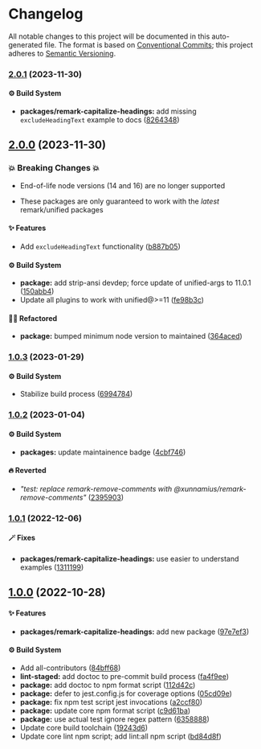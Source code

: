 # Changelog

All notable changes to this project will be documented in this auto-generated
file. The format is based on [Conventional Commits][1]; this project adheres to
[Semantic Versioning][2].

### [2.0.1][3] (2023-11-30)

#### ⚙️ Build System

- **packages/remark-capitalize-headings:** add missing `excludeHeadingText`
  example to docs ([8264348][4])

## [2.0.0][5] (2023-11-30)

### 💥 Breaking Changes 💥

- End-of-life node versions (14 and 16) are no longer supported

- These packages are only guaranteed to work with the _latest_ remark/unified
  packages

#### ✨ Features

- Add `excludeHeadingText` functionality ([b887b05][6])

#### ⚙️ Build System

- **package:** add strip-ansi devdep; force update of unified-args to 11.0.1
  ([150abb4][7])
- Update all plugins to work with unified@>=11 ([fe98b3c][8])

#### 🧙🏿 Refactored

- **package:** bumped minimum node version to maintained ([364aced][9])

### [1.0.3][10] (2023-01-29)

#### ⚙️ Build System

- Stabilize build process ([6994784][11])

### [1.0.2][12] (2023-01-04)

#### ⚙️ Build System

- **packages:** update maintainence badge ([4cbf746][13])

#### 🔥 Reverted

- _"test: replace remark-remove-comments with
  @xunnamius/remark-remove-comments"_ ([2395903][14])

### [1.0.1][15] (2022-12-06)

#### 🪄 Fixes

- **packages/remark-capitalize-headings:** use easier to understand examples
  ([1311199][16])

## [1.0.0][17] (2022-10-28)

#### ✨ Features

- **packages/remark-capitalize-headings:** add new package ([97e7ef3][18])

#### ⚙️ Build System

- Add all-contributors ([84bff68][19])
- **lint-staged:** add doctoc to pre-commit build process ([fa4f9ee][20])
- **package:** add doctoc to npm format script ([112d42c][21])
- **package:** defer to jest.config.js for coverage options ([05cd09e][22])
- **package:** fix npm test script jest invocations ([a2ccf80][23])
- **package:** update core npm format script ([c9d61ba][24])
- **package:** use actual test ignore regex pattern ([6358888][25])
- Update core build toolchain ([19243d6][26])
- Update core lint npm script; add lint:all npm script ([bd84d8f][27])

[1]: https://conventionalcommits.org
[2]: https://semver.org
[3]:
  https://github.com/Xunnamius/unified-utils/compare/remark-capitalize-headings@2.0.0...remark-capitalize-headings@2.0.1
[4]:
  https://github.com/Xunnamius/unified-utils/commit/826434899d23711a6f7e306e7d1d86fe053b09e3
[5]:
  https://github.com/Xunnamius/unified-utils/compare/remark-capitalize-headings@1.0.3...remark-capitalize-headings@2.0.0
[6]:
  https://github.com/Xunnamius/unified-utils/commit/b887b05deaa81f5c600e0a30c8bf949cafde54b9
[7]:
  https://github.com/Xunnamius/unified-utils/commit/150abb424fd30e84336ddf8b1f443d75a04c30a1
[8]:
  https://github.com/Xunnamius/unified-utils/commit/fe98b3c7f06f4356bed713d2edb7d6f7f749617b
[9]:
  https://github.com/Xunnamius/unified-utils/commit/364aced3f0c8d4e56df8cde24419d13f568cb68f
[10]:
  https://github.com/Xunnamius/unified-utils/compare/remark-capitalize-headings@1.0.2...remark-capitalize-headings@1.0.3
[11]:
  https://github.com/Xunnamius/unified-utils/commit/69947844f42e618f336aeeb9af1d6c9f4ee1e82b
[12]:
  https://github.com/Xunnamius/unified-utils/compare/remark-capitalize-headings@1.0.1...remark-capitalize-headings@1.0.2
[13]:
  https://github.com/Xunnamius/unified-utils/commit/4cbf746b78c3bb369c3b27228ec582c3a3e47c54
[14]:
  https://github.com/Xunnamius/unified-utils/commit/23959035752e76f19ec4440cd762b4594fdb93bf
[15]:
  https://github.com/Xunnamius/unified-utils/compare/remark-capitalize-headings@1.0.0...remark-capitalize-headings@1.0.1
[16]:
  https://github.com/Xunnamius/unified-utils/commit/1311199e584bd9a867e448ab69e8507c3e768183
[17]:
  https://github.com/Xunnamius/unified-utils/compare/05cd09e0cf13f18fa56f6156516bcf546b1238e6...remark-capitalize-headings@1.0.0
[18]:
  https://github.com/Xunnamius/unified-utils/commit/97e7ef33888a54b4fadff9a67684e3f63ed3786c
[19]:
  https://github.com/Xunnamius/unified-utils/commit/84bff68339c7a742c104c0f2545fe62b28c8b473
[20]:
  https://github.com/Xunnamius/unified-utils/commit/fa4f9ee3f9cd922875cf077f6d8b74105f0ba55e
[21]:
  https://github.com/Xunnamius/unified-utils/commit/112d42c6999f758ff618f4e116eb7cf38c09f77c
[22]:
  https://github.com/Xunnamius/unified-utils/commit/05cd09e0cf13f18fa56f6156516bcf546b1238e6
[23]:
  https://github.com/Xunnamius/unified-utils/commit/a2ccf801276c84e54d3fc1afaad574f78408d86f
[24]:
  https://github.com/Xunnamius/unified-utils/commit/c9d61bacbd52bc76b05abd3426474bf0176c3cd9
[25]:
  https://github.com/Xunnamius/unified-utils/commit/63588887a7377f3ee7488b19c87f1f2bf1faa811
[26]:
  https://github.com/Xunnamius/unified-utils/commit/19243d623ba14cfd629c5e4632e6a75de508592b
[27]:
  https://github.com/Xunnamius/unified-utils/commit/bd84d8fc1fb5c4d1828a16a47214a6730f34899a
